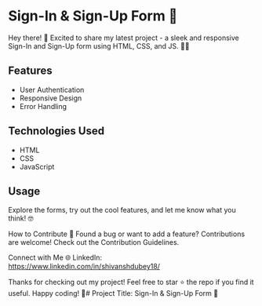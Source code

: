 #  Sign-In & Sign-Up Form 🚀

Hey there! 👋 Excited to share my latest project - a sleek and responsive Sign-In and Sign-Up form using HTML, CSS, and JS. 🔐✨

## Features
- User Authentication
- Responsive Design
- Error Handling

## Technologies Used
- HTML
- CSS
- JavaScript

## Usage
Explore the forms, try out the cool features, and let me know what you think! 🤓

How to Contribute 🤝
Found a bug or want to add a feature? Contributions are welcome! Check out the Contribution Guidelines.

Connect with Me 🌐
LinkedIn: https://www.linkedin.com/in/shivanshdubey18/


Thanks for checking out my project! Feel free to star ⭐️ the repo if you find it useful.
Happy coding! 🚀# Project Title: Sign-In & Sign-Up Form 🚀

